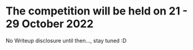 # The competition will be held on 21 - 29 October 2022
No Writeup disclosure until then..., stay tuned :D
